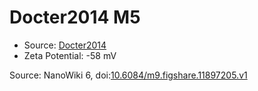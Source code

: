 <a name="material" />

# Docter2014 M5
<script type="application/ld+json">
  {
    "@context": "https://schema.org/",
    "@type": "ChemicalSubstance",
    "@id": "https://egonw.github.io/nanowiki/nanowiki338.html#material",
    "http://purl.org/dc/terms/conformsTo":
      {
        "@type": "CreativeWork",
        "@id": "https://bioschemas.org/profiles/ChemicalSubstance/0.4-RELEASE/"
      },
    "identfier": "338",
    "name": "Docter2014 M5",
    "url": "https://egonw.github.io/nanowiki/nanowiki338.html#material",
    "sameAs": "http://127.0.0.1/mediawiki/index.php/Special:URIResolver/Docter2014_M5"
  }
</script>


* Source: [Docter2014](articleDocter2014.md)
* Zeta Potential: -58 mV


Source: NanoWiki 6, doi:[10.6084/m9.figshare.11897205.v1](https://doi.org/10.6084/m9.figshare.11897205.v1)
